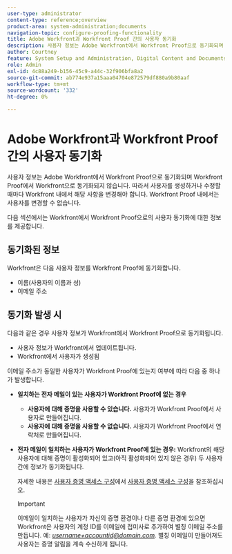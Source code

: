 ```yaml
---
user-type: administrator
content-type: reference;overview
product-area: system-administration;documents
navigation-topic: configure-proofing-functionality
title: Adobe Workfront과 Workfront Proof 간의 사용자 동기화
description: 사용자 정보는 Adobe Workfront에서 Workfront Proof으로 동기화되며 Workfront Proof에서 Workfront으로 동기화되지 않습니다. 따라서 사용자를 생성하거나 수정할 때마다 Workfront 내에서 해당 사항을 변경해야 합니다. Workfront Proof 내에서는 사용자를 변경할 수 없습니다.
author: Courtney
feature: System Setup and Administration, Digital Content and Documents
role: Admin
exl-id: 4c88a249-b156-45c9-a44c-32f906bfa8a2
source-git-commit: ab774e937a15aaa04704e872579df880a9b80aaf
workflow-type: tm+mt
source-wordcount: '332'
ht-degree: 0%

---
```


# Adobe Workfront과 Workfront Proof 간의 사용자 동기화

사용자 정보는 Adobe Workfront에서 Workfront Proof으로 동기화되며 Workfront Proof에서 Workfront으로 동기화되지 않습니다. 따라서 사용자를 생성하거나 수정할 때마다 Workfront 내에서 해당 사항을 변경해야 합니다. Workfront Proof 내에서는 사용자를 변경할 수 없습니다.

다음 섹션에서는 Workfront에서 Workfront Proof으로의 사용자 동기화에 대한 정보를 제공합니다.

## 동기화된 정보

Workfront은 다음 사용자 정보를 Workfront Proof에 동기화합니다.

* 이름(사용자의 이름과 성)
* 이메일 주소

## 동기화 발생 시

다음과 같은 경우 사용자 정보가 Workfront에서 Workfront Proof으로 동기화됩니다.

* 사용자 정보가 Workfront에서 업데이트됩니다.
* Workfront에서 사용자가 생성됨

이메일 주소가 동일한 사용자가 Workfront Proof에 있는지 여부에 따라 다음 중 하나가 발생합니다.

* **일치하는 전자 메일이 있는 사용자가 Workfront Proof에 없는 경우**

   * **사용자에 대해 증명을 사용할 수 있습니다.** 사용자가 Workfront Proof에서 사용자로 만들어집니다.
   * **사용자에 대해 증명을 사용할 수 없습니다.** 사용자가 Workfront Proof에서 연락처로 만들어집니다.

* **전자 메일이 일치하는 사용자가 Workfront Proof에 있는 경우:** Workfront의 해당 사용자에 대해 증명이 활성화되어 있고(아직 활성화되어 있지 않은 경우) 두 사용자 간에 정보가 동기화됩니다.

  자세한 내용은 [사용자 증명 액세스 구성](../../../administration-and-setup/manage-workfront/configure-proofing/configure-a-users-proofing-access.md)에서 [사용자 증명 액세스 구성](../../../administration-and-setup/manage-workfront/configure-proofing/configure-a-users-proofing-access.md)을 참조하십시오.

  >[!IMPORTANT]
  >
  >이메일이 일치하는 사용자가 자신의 증명 환경이나 다른 증명 환경에 있으면 Workfront은 사용자의 계정 ID를 이메일에 접미사로 추가하여 별칭 이메일 주소를 만듭니다. 예: *username+accountid@domain.com*. 별칭 이메일이 만들어져도 사용자는 증명 알림을 계속 수신하게 됩니다.
